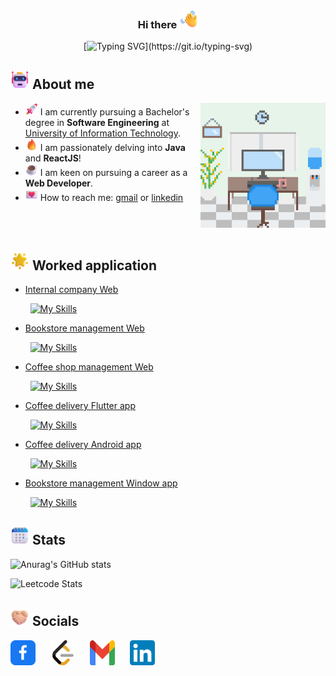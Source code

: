 <h3 align="center"> Hi there <img src="image/icon/waving_hand.png" width="30">  </h3>
<div align="center">

[![Typing SVG](https://readme-typing-svg.demolab.com?font=Fira+Code&pause=1000&center=true&color=539bf5&multiline=true&random=false&width=435&duration=3000&pause=0&height=80&lines=My+name+is+Mai%2C;a+hardworking+developer;always+eager+to+learn+new+things.)](https://git.io/typing-svg)

</div>

<h2> <img src="image/icon/robot.png" width="30"> About me </h2>

<div>
  <img align="right" alt="About me" width="200" src="./gif/about_gif.gif">
  <div>
    <ul>
      <li><img src="image/icon/rocket.png" width="20"> I am currently pursuing a Bachelor's degree in <strong>Software Engineering</strong> at <a href="https://uit.edu.vn">University of Information Technology</a>.</li>
      <li><img src="image/icon/fire.png" width="20"> I am passionately delving into <strong>Java</strong> and <strong>ReactJS</strong>!</li>
      <li><img src="image/icon/coffee.png" width="20"> I am keen on pursuing a career as a <strong>Web Developer</strong>.</li>
      <li><img src="image/icon/mail.png" width="20"> How to reach me: <a href="mailto:nguyenlengocmai000@gmail.com">gmail</a> or <a href="https://www.linkedin.com/in/nlnm/">linkedin</a></li>
    </ul>
  </div>
  <br></br>
</div>

<h2> <img src="image/icon/star.png" width="30"> Worked application </h2>

- [Internal company Web](https://github.com/NLNM-0-0/company-internal-web)

&nbsp;&nbsp;&nbsp;&nbsp;&nbsp;&nbsp;&nbsp;&nbsp;[![My Skills](https://skillicons.dev/icons?i=java,spring,ts,nextjs,tailwind,mysql,gmail)](https://skillicons.dev)

- [Bookstore management Web](https://github.com/NLNM-0-0/book-store-web)

&nbsp;&nbsp;&nbsp;&nbsp;&nbsp;&nbsp;&nbsp;&nbsp;[![My Skills](https://skillicons.dev/icons?i=golang,ts,nextjs,tailwind,mysql,gmail,docker)](https://skillicons.dev)

- [Coffee shop management Web](https://github.com/NLNM-0-0/SE100.O12-coffee-shop-management)

&nbsp;&nbsp;&nbsp;&nbsp;&nbsp;&nbsp;&nbsp;&nbsp;[![My Skills](https://skillicons.dev/icons?i=golang,ts,nextjs,tailwind,mysql,docker)](https://skillicons.dev)

- [Coffee delivery Flutter app](https://github.com/NLNM-0-0/SE346.N21_coffee_shop)

&nbsp;&nbsp;&nbsp;&nbsp;&nbsp;&nbsp;&nbsp;&nbsp;[![My Skills](https://skillicons.dev/icons?i=flutter,dart,firebase)](https://skillicons.dev)

- [Coffee delivery Android app](https://github.com/NLNM-0-0/SE114.N21_coffee-shop_native)

&nbsp;&nbsp;&nbsp;&nbsp;&nbsp;&nbsp;&nbsp;&nbsp;[![My Skills](https://skillicons.dev/icons?i=java,firebase)](https://skillicons.dev)

- [Bookstore management Window app](https://github.com/NLNM-0-0/BookManagement)

&nbsp;&nbsp;&nbsp;&nbsp;&nbsp;&nbsp;&nbsp;&nbsp;[![My Skills](https://skillicons.dev/icons?i=cs)](https://skillicons.dev)

<h2> <img src="image/icon/calendar.png" width="30"> Stats </h2>

![Anurag's GitHub stats](https://github-readme-stats.vercel.app/api?username=NLNM-0-0&theme=github_dark_dimmed&hide_border=false&include_all_commits=true&count_private=true)

![Leetcode Stats](https://leetcard.jacoblin.cool/NLNM-0-0?sheets=https://gist.githubusercontent.com/NLNM-0-0/192193d81056d3ab691907c204834e75/raw/e20907990ca17223911ad8222ca1accc0abdf4be/git_profile_leetcode.css&ext=heatmap)

<h2> <img src="image/icon/hand_shake.png" width="30"> Socials </h2>
<div>
<a href="https://www.facebook.com/lengocmai.nguyen.13" target="blank"><img src="./image/connect/facebook.svg" alt="Facebook" height="40" width="40" /></a>
&nbsp;&nbsp;&nbsp;&nbsp;
<a href="https://www.leetcode.com/nlnm-0-0" target="blank"><img src="./image/connect/leetcode.svg" alt="LeetCode" height="40" width="40" /></a>
&nbsp;&nbsp;&nbsp;&nbsp;
<a href="mailto:nguyenlengocmai000@gmail.com" target="blank"><img src="./image/connect/gmail.svg" alt="Email" height="40" width="40" /></a>
&nbsp;&nbsp;&nbsp;&nbsp;
<a href="https://www.linkedin.com/in/nlnm/" target="blank"><img src="./image/connect/linkedin.svg" alt="Email" height="40" width="40" /></a>
</div>
